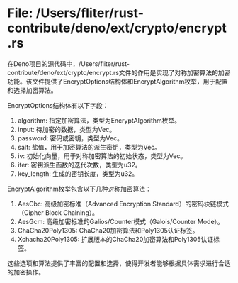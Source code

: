# File: /Users/fliter/rust-contribute/deno/ext/crypto/encrypt.rs

在Deno项目的源代码中，/Users/fliter/rust-contribute/deno/ext/crypto/encrypt.rs文件的作用是实现了对称加密算法的加密功能。该文件提供了EncryptOptions结构体和EncryptAlgorithm枚举，用于配置和选择加密算法。

EncryptOptions结构体有以下字段：
1. algorithm: 指定加密算法，类型为EncryptAlgorithm枚举。
2. input: 待加密的数据，类型为Vec<u8>。
3. password: 密码或密钥，类型为Vec<u8>。
4. salt: 盐值，用于加密算法的派生密钥，类型为Vec<u8>。
5. iv: 初始化向量，用于对称加密算法的初始状态，类型为Vec<u8>。
6. iter: 密钥派生函数的迭代次数，类型为u32。
7. key_length: 生成的密钥长度，类型为u32。

EncryptAlgorithm枚举包含以下几种对称加密算法：
1. AesCbc: 高级加密标准（Advanced Encryption Standard）的密码块链模式（Cipher Block Chaining）。
2. AesGcm: 高级加密标准的Galios/Counter模式（Galois/Counter Mode）。
3. ChaCha20Poly1305: ChaCha20加密算法和Poly1305认证标签。
4. Xchacha20Poly1305: 扩展版本的ChaCha20加密算法和Poly1305认证标签。

这些选项和算法提供了丰富的配置和选择，使得开发者能够根据具体需求进行合适的加密操作。

